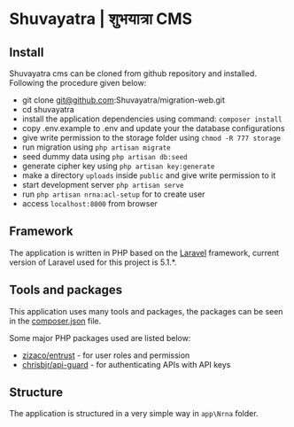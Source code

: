 # Shuvayatra | शुभयात्रा CMS  

## Install

Shuvayatra cms can be cloned from github repository and installed. Following the procedure given below:

* git clone git@github.com:Shuvayatra/migration-web.git
* cd shuvayatra
* install the application dependencies using command: `composer install`
* copy .env.example to .env and update your the database configurations
* give write permission to the storage folder using `chmod -R 777 storage`
* run migration using `php artisan migrate`
* seed dummy data using `php artisan db:seed`
* generate cipher key using `php artisan key:generate`
* make a directory `uploads` inside `public` and give write permission to it
* start development server `php artisan serve`
* run `php artisan nrna:acl-setup` for to create user
* access `localhost:8000` from browser

## Framework

The application is written in PHP based on the [Laravel](http://laravel.com) framework, current version of Laravel
used for this project is 5.1.*.


## Tools and packages

This application uses many tools and packages, the packages can
be seen in the [composer.json](https://github.com/Shuvayatra/migration-web/blob/master/composer.json) file.

Some major PHP packages used are listed below:

* [zizaco/entrust](https://packagist.org/packages/zizaco/entrust) - for user roles and permission
* [chrisbjr/api-guard](https://packagist.org/packages/chrisbjr/api-guard) - for authenticating APIs with API keys 

## Structure

The application is structured in a very simple way in `app\Nrna` folder.



